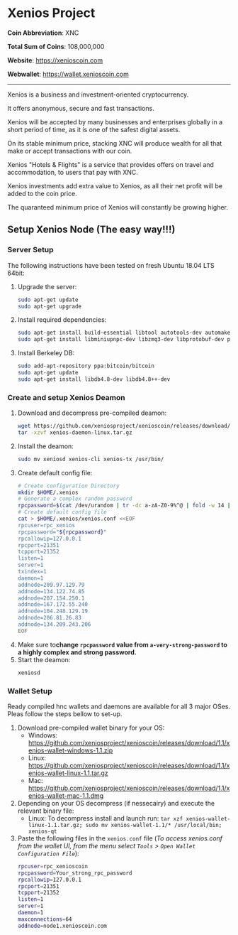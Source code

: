 # Xenios Project

**Coin Abbreviation**: XNC

**Total Sum of Coins**: 108,000,000

**Website**: https://xenioscoin.com

**Webwallet**: https://wallet.xenioscoin.com

------

Xenios is a business and investment-oriented cryptocurrency. 

It offers anonymous, secure and fast transactions. 

Xenios will be accepted by many businesses and enterprises globally in a short period of time, as it is one of the safest digital assets. 

On its stable minimum price, stacking XNC will produce wealth for all that make or accept transactions with our coin.

Xenios "Hotels & Flights" is a service that provides offers on travel and accommodation, to users that pay with XNC. 

Xenios investments add extra value to Xenios, as all their net profit will be added to the coin price. 

The quaranteed minimum price of Xenios will constantly be growing higher. 

## Setup Xenios Node (The easy way!!!)
### Server Setup
The following instructions have been tested on fresh Ubuntu 18.04 LTS 64bit:
1. Upgrade the server: 
   ```bash
   sudo apt-get update
   sudo apt-get upgrade
   ```
2. Install required dependencies:
   ```bash
   sudo apt-get install build-essential libtool autotools-dev automake pkg-config libssl-dev libevent-dev bsdmainutils python3 libboost-system-dev libboost-filesystem-dev libboost-chrono-dev libboost-test-dev libboost-thread-dev libboost-all-dev libboost-program-options-dev
   sudo apt-get install libminiupnpc-dev libzmq3-dev libprotobuf-dev protobuf-compiler unzip software-properties-common
   ```
3. Install Berkeley DB:
   ```bash
   sudo add-apt-repository ppa:bitcoin/bitcoin
   sudo apt-get update
   sudo apt-get install libdb4.8-dev libdb4.8++-dev
   ```
### Create and setup Xenios Deamon
1. Download and decompress pre-compiled deamon:
   ```bash
   wget https://github.com/xeniosproject/xenioscoin/releases/download/1.1/xenios-daemon-1.1.tar.gz -O xenios-daemon-linux.tar.gz
   tar -xzvf xenios-daemon-linux.tar.gz
   ```
2. Install the deamon:
   ```bash
   sudo mv xeniosd xenios-cli xenios-tx /usr/bin/
   ```
3. Create default config file:
   ```bash
   # Create configuration Directory
   mkdir $HOME/.xenios
   # Generate a complex random password
   rpcpassword=$(cat /dev/urandom | tr -dc a-zA-Z0-9%^@ | fold -w 14 | head -n 1)
   # Create default config file
   cat > $HOME/.xenios/xenios.conf <<EOF
   rpcuser=rpc_xenios
   rpcpassword="${rpcpassword}"
   rpcallowip=127.0.0.1
   rpcport=21351
   tcpport=21352
   listen=1
   server=1
   txindex=1
   daemon=1
   addnode=209.97.129.79
   addnode=134.122.74.85
   addnode=207.154.250.1
   addnode=167.172.55.240
   addnode=104.248.129.19
   addnode=206.81.26.83
   addnode=134.209.243.206
   EOF
   ```
5. Make sure to**change `rpcpassword` value from `a-very-strong-password` to a highly complex and strong password.**
4. Start the deamon:
   ```bash
   xeniosd 
   ```
### Wallet Setup
Ready compiled hnc wallets and daemons are available for all 3 major OSes. Pleas follow the steps bellow to set-up.
1. Download pre-compiled wallet binary for your OS:
     * Windows: https://github.com/xeniosproject/xenioscoin/releases/download/1.1/xenios-wallet-windows-1.1.zip
     * Linux: https://github.com/xeniosproject/xenioscoin/releases/download/1.1/xenios-wallet-linux-1.1.tar.gz
     * Mac: https://github.com/xeniosproject/xenioscoin/releases/download/1.1/xenios-wallet-mac-1.1.dmg
2. Depending on your OS decompress (if nessecairy) and execute the relevant binary file:
      * Linux: To decompress install and launch run: `tar xzf xenios-wallet-linux-1.1.tar.gz; sudo mv xenios-wallet-1.1/* /usr/local/bin; xenios-qt`
3. Paste the following files in the `xenios.conf` file (*To access xenios.conf from the wallet UI, from the menu select `Tools` > `Open Wallet Configuration File`*):
   ```bash
   rpcuser=rpc_xenioscoin
   rpcpassword=Your_strong_rpc_password
   rpcallowip=127.0.0.1
   rpcport=21351
   tcpport=21352
   listen=1
   server=1
   daemon=1
   maxconnections=64
   addnode=node1.xenioscoin.com
   ```